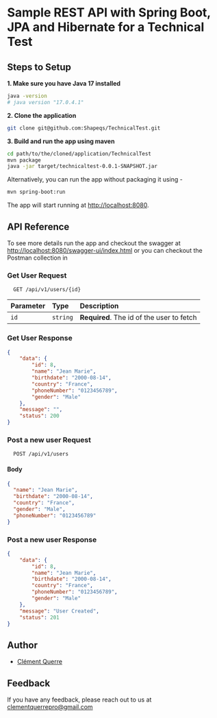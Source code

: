 # Sample REST API with Spring Boot, JPA and Hibernate for a Technical Test

## Steps to Setup

**1. Make sure you have Java 17 installed**

```bash
java -version
# java version "17.0.4.1"                                     
```

**2. Clone the application**
```bash
git clone git@github.com:Shapeqs/TechnicalTest.git
```


**3. Build and run the app using maven**

```bash
cd path/to/the/cloned/application/TechnicalTest
mvn package
java -jar target/technicaltest-0.0.1-SNAPSHOT.jar
```

Alternatively, you can run the app without packaging it using -

```bash
mvn spring-boot:run
```

The app will start running at <http://localhost:8080>.

## API Reference

To see more details run the app and checkout the swagger at <http://localhost:8080/swagger-ui/index.html>
or you can checkout the Postman collection in  

### Get User Request

```http
  GET /api/v1/users/{id}
```

| Parameter | Type     | Description                               |
|:----------| :------- |:------------------------------------------|
| `id`      | `string` | **Required**. The id of the user to fetch |

### Get User Response

``` json
{
    "data": {
        "id": 8,
        "name": "Jean Marie",
        "birthdate": "2000-08-14",
        "country": "France",
        "phoneNumber": "0123456789",
        "gender": "Male"
    },
    "message": "",
    "status": 200
}
```

### Post a new user Request

```http
  POST /api/v1/users
```

#### Body

``` json
{
  "name": "Jean Marie",
  "birthdate": "2000-08-14",
  "country": "France",
  "gender": "Male",
  "phoneNumber": "0123456789"
}
```

### Post a new user Response

``` json
{
    "data": {
        "id": 8,
        "name": "Jean Marie",
        "birthdate": "2000-08-14",
        "country": "France",
        "phoneNumber": "0123456789",
        "gender": "Male"
    },
    "message": "User Created",
    "status": 201
}
```

## Author

- [Clément Querre](https://www.github.com/Shapeqs)

## Feedback

If you have any feedback, please reach out to us at [clementquerrepro@gmail.com](mailto:clementquerrepro@gmail.com)

